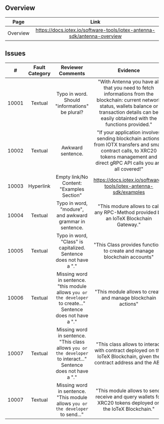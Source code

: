 
## Overview
| Page        | Link           |
| :-------------: | :-------------:  | 
| Overview | https://docs.iotex.io/software-tools/iotex-antenna-sdk/antenna-overview |


## Issues
| # | Fault Category | Reviewer Comments | Evidence |
| :--: | :--: | :--: | :--: |
| 10001 | Textual | Typo in word. Should "informations" be plural? | "With Antenna you have all that you need to fetch informations from the blockchain: current network status, wallets balance or transaction details can be easily obtainted with the functions provided." |
| 10002 | Textual | Awkward sentence. | "If your application involves sending blockchain actions, from IOTX transfers and smart contract calls, to XRC20 tokens management and direct gRPC API calls you are all covered!" |
| 10003 | Hyperlink | Empty link/No Content: "Examples Section" | https://docs.iotex.io/software-tools/iotex-antenna-sdk/examples |
| 10004 | Textual | Typo in word, "modure", and awkward grammar in sentence. | "This modure allows to call any RPC-Method provided by an IoTeX Blockchain Gateway." |
| 10005 | Textual | Typo in word, "Class" is capitalized. Sentence does not have a "." | "This Class provides functions to create and manage blockchain accounts" |
| 10006 | Textual | Missing word in sentence. "this module allows `you or the developer` to create..." Sentence does not have a "." | "This module allows to create and manage blockchain actions" |
| 10007 | Textual | Missing word in sentence. "This class allows `you or the developer` to interact..." Sentence does not have a "." | "This class allows to interact with contract deployed on the IoTeX Blockchain, given the contract address and the ABI" |
| 10007 | Textual | Missing word in sentence. "This module allows `you or the developer` to send..." | "This module allows to send, receive and query wallets for XRC20 tokens deployed on the IoTeX Blockchain." |

